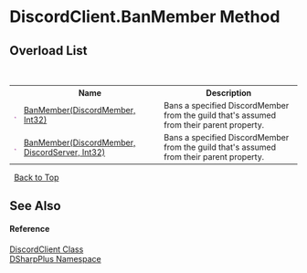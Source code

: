 # DiscordClient.BanMember Method 
 


## Overload List
&nbsp;<table><tr><th></th><th>Name</th><th>Description</th></tr><tr><td>![Public method](media/pubmethod.gif "Public method")</td><td><a href="c7ab6d63-60ee-152d-ff73-617196977710">BanMember(DiscordMember, Int32)</a></td><td>
Bans a specified DiscordMember from the guild that's assumed from their parent property.</td></tr><tr><td>![Public method](media/pubmethod.gif "Public method")</td><td><a href="177d82e8-de2c-f873-801a-08324aa134dd">BanMember(DiscordMember, DiscordServer, Int32)</a></td><td>
Bans a specified DiscordMember from the guild that's assumed from their parent property.</td></tr></table>&nbsp;
<a href="#discordclient.banmember-method">Back to Top</a>

## See Also


#### Reference
<a href="8f8cbf24-03e9-53cc-389f-2ba10a699065">DiscordClient Class</a><br /><a href="503971eb-de5e-a570-9922-de9500a9b1cc">DSharpPlus Namespace</a><br />